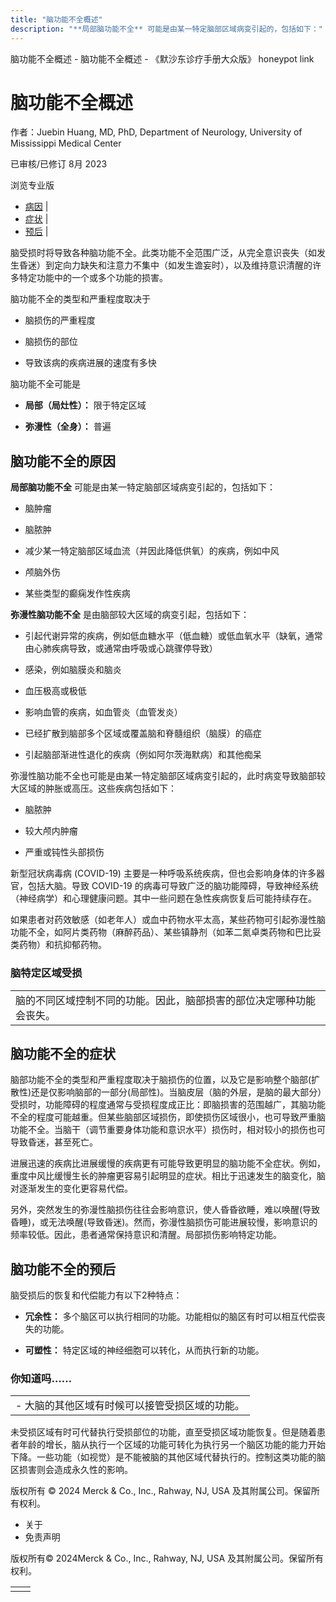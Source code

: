 ```yaml
---
title: "脑功能不全概述"
description: "**局部脑功能不全** 可能是由某一特定脑部区域病变引起的，包括如下："
---
```


﻿脑功能不全概述 \- 脑功能不全概述 \- 《默沙东诊疗手册大众版》 honeypot link

# 脑功能不全概述

作者：Juebin Huang, MD, PhD, Department of Neurology, University of Mississippi Medical
Center

已审核/已修订 8月 2023

浏览专业版

- [病因](#病因_v26414181_zh) \|
- [症状](#症状_v26414226_zh) \|
- [预后](#预后_v26414231_zh) \|

脑受损时将导致各种脑功能不全。此类功能不全范围广泛，从完全意识丧失（如发生昏迷）到定向力缺失和注意力不集中（如发生谵妄时），以及维持意识清醒的许多特定功能中的一个或多个功能的损害。

脑功能不全的类型和严重程度取决于

- 脑损伤的严重程度

- 脑损伤的部位

- 导致该病的疾病进展的速度有多快


脑功能不全可能是

- **局部（局灶性）：** 限于特定区域

- **弥漫性（全身）：** 普遍


## 脑功能不全的原因

**局部脑功能不全** 可能是由某一特定脑部区域病变引起的，包括如下：

- 脑肿瘤

- 脑脓肿

- 减少某一特定脑部区域血流（并因此降低供氧）的疾病，例如中风

- 颅脑外伤

- 某些类型的癫痫发作性疾病


**弥漫性脑功能不全** 是由脑部较大区域的病变引起，包括如下：

- 引起代谢异常的疾病，例如低血糖水平（低血糖）或低血氧水平（缺氧，通常由心肺疾病导致，或通常由呼吸或心跳骤停导致）

- 感染，例如脑膜炎和脑炎

- 血压极高或极低

- 影响血管的疾病，如血管炎（血管发炎）

- 已经扩散到脑部多个区域或覆盖脑和脊髓组织（脑膜）的癌症

- 引起脑部渐进性退化的疾病（例如阿尔茨海默病）和其他痴呆


弥漫性脑功能不全也可能是由某一特定脑部区域病变引起的，此时病变导致脑部较大区域的肿胀或高压。这些疾病包括如下：

- 脑脓肿

- 较大颅内肿瘤

- 严重或钝性头部损伤


新型冠状病毒病 (COVID-19) 主要是一种呼吸系统疾病，但也会影响身体的许多器官，包括大脑。导致 COVID-19 的病毒可导致广泛的脑功能障碍，导致神经系统（神经病学）和心理健康问题。其中一些问题在急性疾病恢复后可能持续存在。

如果患者对药效敏感（如老年人）或血中药物水平太高，某些药物可引起弥漫性脑功能不全，如阿片类药物（麻醉药品）、某些镇静剂（如苯二氮卓类药物和巴比妥类药物）和抗抑郁药物。

### 脑特定区域受损

|     |
| --- |
| 脑的不同区域控制不同的功能。因此，脑部损害的部位决定哪种功能会丧失。<br> |

## 脑功能不全的症状

脑部功能不全的类型和严重程度取决于脑损伤的位置，以及它是影响整个脑部(扩散性)还是仅影响脑部的一部分(局部性)。当脑皮层（脑的外层，是脑的最大部分）受损时，功能障碍的程度通常与受损程度成正比：即脑损害的范围越广，其脑功能不全的程度可能越重。但某些脑部区域损伤，即使损伤区域很小，也可导致严重脑功能不全。当脑干（调节重要身体功能和意识水平）损伤时，相对较小的损伤也可导致昏迷，甚至死亡。

进展迅速的疾病比进展缓慢的疾病更有可能导致更明显的脑功能不全症状。例如，重度中风比缓慢生长的肿瘤更容易引起明显的症状。相比于迅速发生的脑变化，脑对逐渐发生的变化更容易代偿。

另外，突然发生的弥漫性脑损伤往往会影响意识，使人昏昏欲睡，难以唤醒(导致昏睡)，或无法唤醒(导致昏迷)。然而，弥漫性脑损伤可能进展较慢，影响意识的频率较低。因此，患者通常保持意识和清醒。局部损伤影响特定功能。

## 脑功能不全的预后

脑受损后的恢复和代偿能力有以下2种特点：

- **冗余性：** 多个脑区可以执行相同的功能。功能相似的脑区有时可以相互代偿丧失的功能。

- **可塑性：** 特定区域的神经细胞可以转化，从而执行新的功能。


### 你知道吗……

|     |
| --- |
| - 大脑的其他区域有时候可以接管受损区域的功能。 |

未受损区域有时可代替执行受损部位的功能，直至受损区域功能恢复。但是随着患者年龄的增长，脑从执行一个区域的功能可转化为执行另一个脑区功能的能力开始下降。一些功能（如视觉）是不能被脑的其他区域代替执行的。控制这类功能的脑区损害则会造成永久性的影响。



版权所有 © 2024
Merck & Co., Inc., Rahway, NJ, USA 及其附属公司。保留所有权利。

- 关于
- 免责声明

版权所有© 2024Merck & Co., Inc., Rahway, NJ, USA 及其附属公司。保留所有权利。

|     |     |
| --- | --- |
|  |  |